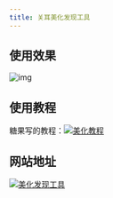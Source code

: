 ```yaml
---
title: 关耳美化发现工具
---
```


## 使用效果

![img](https://gitee.com/ifwlzs/img/raw/master/img/6831B49B91EA7B8D912FE2377BF8F3FC.jpg)

## 使用教程

糖果写的教程：[![美化教程](https://img.shields.io/badge/教程-美化发现-46954A)](/yuedu/教程.html#美化版关耳工具简单使用)

## 网站地址

[![美化发现工具](https://img.shields.io/badge/工具-美化发现-015DA0)](https://oli-fa.github.io/YueDuBackup/tool)
